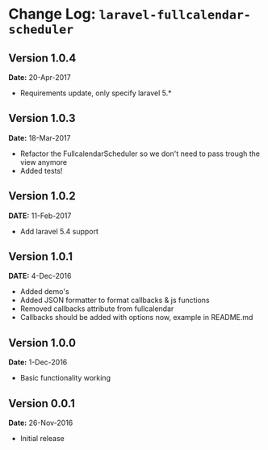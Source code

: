 Change Log: `laravel-fullcalendar-scheduler`
============================================

## Version 1.0.4

**Date:** 20-Apr-2017

- Requirements update, only specify laravel 5.*

## Version 1.0.3

**Date:** 18-Mar-2017

- Refactor the FullcalendarScheduler so we don't need to pass trough the view anymore
- Added tests!

## Version 1.0.2

**DATE:** 11-Feb-2017

- Add laravel 5.4 support

## Version 1.0.1

**DATE:** 4-Dec-2016

- Added demo's
- Added JSON formatter to format callbacks & js functions
- Removed callbacks attribute from fullcalendar
- Callbacks should be added with options now, example in README.md

## Version 1.0.0

**Date:** 1-Dec-2016

- Basic functionality working

## Version 0.0.1

**Date:** 26-Nov-2016

- Initial release